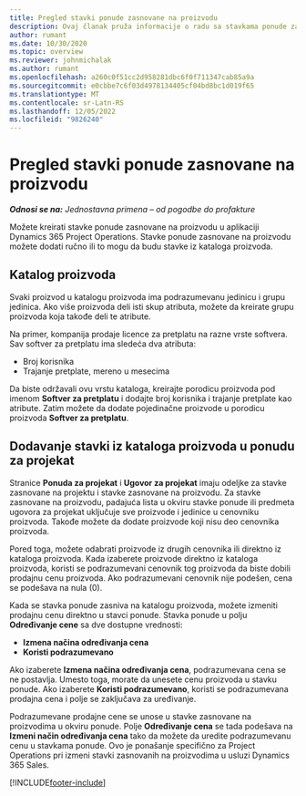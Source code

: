 ```yaml
---
title: Pregled stavki ponude zasnovane na proizvodu
description: Ovaj članak pruža informacije o radu sa stavkama ponude zasnovanim na proizvodu.
author: rumant
ms.date: 10/30/2020
ms.topic: overview
ms.reviewer: johnmichalak
ms.author: rumant
ms.openlocfilehash: a260c0f51cc2d958281dbc6f0f711347cab85a9a
ms.sourcegitcommit: e0cbbe7c6f03d4978134405cf04bd8bc1d019f65
ms.translationtype: MT
ms.contentlocale: sr-Latn-RS
ms.lasthandoff: 12/05/2022
ms.locfileid: "9826240"
---
```

# <a name="product-based-quote-lines-overview"></a>Pregled stavki ponude zasnovane na proizvodu

_**Odnosi se na:** Jednostavna primena – od pogodbe do profakture_

Možete kreirati stavke ponude zasnovane na proizvodu u aplikaciji Dynamics 365 Project Operations. Stavke ponude zasnovane na proizvodu možete dodati ručno ili to mogu da budu stavke iz kataloga proizvoda.

## <a name="product-catalog"></a>Katalog proizvoda

Svaki proizvod u katalogu proizvoda ima podrazumevanu jedinicu i grupu jedinica. Ako više proizvoda deli isti skup atributa, možete da kreirate grupu proizvoda koja takođe deli te atribute. 

Na primer, kompanija prodaje licence za pretplatu na razne vrste softvera. Sav softver za pretplatu ima sledeća dva atributa:

- Broj korisnika
- Trajanje pretplate, mereno u mesecima

Da biste održavali ovu vrstu kataloga, kreirajte porodicu proizvoda pod imenom **Softver za pretplatu** i dodajte broj korisnika i trajanje pretplate kao atribute. Zatim možete da dodate pojedinačne proizvode u porodicu proizvoda **Softver za pretplatu**.

## <a name="add-product-catalog-items-to-a-project-quote"></a>Dodavanje stavki iz kataloga proizvoda u ponudu za projekat

Stranice **Ponuda za projekat** i **Ugovor za projekat** imaju odeljke za stavke zasnovane na projektu i stavke zasnovane na proizvodu. Za stavke zasnovane na proizvodu, padajuća lista u okviru stavke ponude ili predmeta ugovora za projekat uključuje sve proizvode i jedinice u cenovniku proizvoda. Takođe možete da dodate proizvode koji nisu deo cenovnika proizvoda.

Pored toga, možete odabrati proizvode iz drugih cenovnika ili direktno iz kataloga proizvoda. Kada izaberete proizvode direktno iz kataloga proizvoda, koristi se podrazumevani cenovnik tog proizvoda da biste dobili prodajnu cenu proizvoda. Ako podrazumevani cenovnik nije podešen, cena se podešava na nula (0).

Kada se stavka ponude zasniva na katalogu proizvoda, možete izmeniti prodajnu cenu direktno u stavci ponude. Stavka ponude u polju **Određivanje cene** sa dve dostupne vrednosti:

- **Izmena načina određivanja cena**
- **Koristi podrazumevano**

Ako izaberete **Izmena načina određivanja cena**, podrazumevana cena se ne postavlja. Umesto toga, morate da unesete cenu proizvoda u stavku ponude. Ako izaberete **Koristi podrazumevano**, koristi se podrazumevana prodajna cena i polje se zaključava za uređivanje.

Podrazumevane prodajne cene se unose u stavke zasnovane na proizvodima u okviru ponude. Polje **Određivanje cena** se tada podešava na **Izmeni način određivanja cena** tako da možete da uredite podrazumevanu cenu u stavkama ponude. Ovo je ponašanje specifično za Project Operations pri izmeni stavki zasnovanih na proizvodima u usluzi Dynamics 365 Sales.


[!INCLUDE[footer-include](../../includes/footer-banner.md)]
